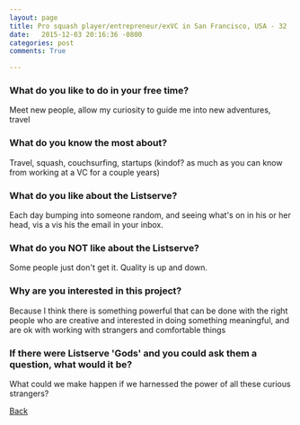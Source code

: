 ```yaml
---
layout: page
title: Pro squash player/entrepreneur/exVC in San Francisco, USA - 32
date:   2015-12-03 20:16:36 -0800
categories: post
comments: True

---
```


### What do you like to do in your free time?
<p>Meet new people, allow my curiosity to guide me into new adventures, travel</p>

### What do you know the most about?
<p>Travel, squash, couchsurfing, startups (kindof? as much as you can know from working at a VC for a couple years)</p>

### What do you like about the Listserve?
<p>Each day bumping into someone random, and seeing what's on in his or her head, vis a vis his the email in your inbox. </p>

### What do you NOT like about the Listserve?
<p>Some people just don't get it. Quality is up and down.</p>

### Why are you interested in this project?
<p>Because I think there is something powerful that can be done with the right people who are creative and interested in doing something meaningful, and are ok with working with strangers and comfortable things</p>

### If there were Listserve 'Gods' and you could ask them a question, what would it be?
<p>What could we make happen if we harnessed the power of all these curious strangers?</p>

[Back][1]

[1]: /home/responders/all